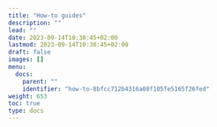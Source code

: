 ```yaml
---
title: "How-to guides"
description: ""
lead: ""
date: 2023-09-14T10:38:45+02:00
lastmod: 2023-09-14T10:38:45+02:00
draft: false
images: []
menu:
  docs:
    parent: ""
    identifier: "how-to-8bfcc712b4316a08f105fe5165f26fed"
weight: 653
toc: true
type: docs
---
```

